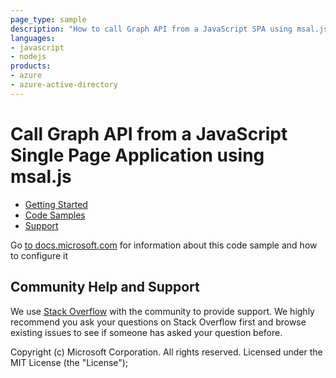 ```yaml
---
page_type: sample
description: "How to call Graph API from a JavaScript SPA using msal.js"
languages:
- javascript
- nodejs
products:
- azure
- azure-active-directory
---
```


# Call Graph API from a JavaScript Single Page Application using msal.js

* [Getting Started](https://aka.ms/aadv2)
* [Code Samples](https://github.com/azure-samples/)
* [Support](https://docs.microsoft.com/azure/active-directory/develop/active-directory-develop-help-support)

Go [to docs.microsoft.com](https://docs.microsoft.com/azure/active-directory/develop/guidedsetups/active-directory-javascriptspa) for information about this code sample and how to configure it

## Community Help and Support

We use [Stack Overflow](http://stackoverflow.com/questions/tagged/azure-active-directory) with the community to provide support. We highly recommend you ask your questions on Stack Overflow first and browse existing issues to see if someone has asked your question before.

Copyright (c) Microsoft Corporation.  All rights reserved. Licensed under the MIT License (the "License");
